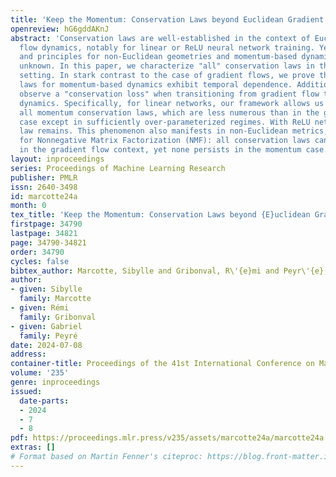 ```yaml
---
title: 'Keep the Momentum: Conservation Laws beyond Euclidean Gradient Flows'
openreview: hG6gddAKnJ
abstract: 'Conservation laws are well-established in the context of Euclidean gradient
  flow dynamics, notably for linear or ReLU neural network training. Yet, their existence
  and principles for non-Euclidean geometries and momentum-based dynamics remain largely
  unknown. In this paper, we characterize "all" conservation laws in this general
  setting. In stark contrast to the case of gradient flows, we prove that the conservation
  laws for momentum-based dynamics exhibit temporal dependence. Additionally, we often
  observe a "conservation loss" when transitioning from gradient flow to momentum
  dynamics. Specifically, for linear networks, our framework allows us to identify
  all momentum conservation laws, which are less numerous than in the gradient flow
  case except in sufficiently over-parameterized regimes. With ReLU networks, no conservation
  law remains. This phenomenon also manifests in non-Euclidean metrics, used e.g.
  for Nonnegative Matrix Factorization (NMF): all conservation laws can be determined
  in the gradient flow context, yet none persists in the momentum case.'
layout: inproceedings
series: Proceedings of Machine Learning Research
publisher: PMLR
issn: 2640-3498
id: marcotte24a
month: 0
tex_title: 'Keep the Momentum: Conservation Laws beyond {E}uclidean Gradient Flows'
firstpage: 34790
lastpage: 34821
page: 34790-34821
order: 34790
cycles: false
bibtex_author: Marcotte, Sibylle and Gribonval, R\'{e}mi and Peyr\'{e}, Gabriel
author:
- given: Sibylle
  family: Marcotte
- given: Rémi
  family: Gribonval
- given: Gabriel
  family: Peyré
date: 2024-07-08
address:
container-title: Proceedings of the 41st International Conference on Machine Learning
volume: '235'
genre: inproceedings
issued:
  date-parts:
  - 2024
  - 7
  - 8
pdf: https://proceedings.mlr.press/v235/assets/marcotte24a/marcotte24a.pdf
extras: []
# Format based on Martin Fenner's citeproc: https://blog.front-matter.io/posts/citeproc-yaml-for-bibliographies/
---
```

